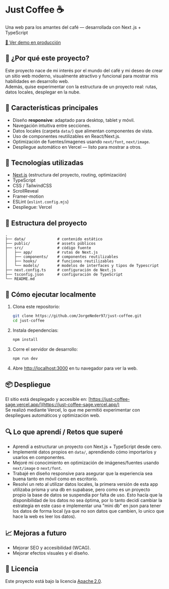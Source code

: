 # Just Coffee ☕  
Una web para los amantes del café — desarrollada con Next .js + TypeScript

[🔗 Ver demo en producción](https://just-coffee-sage.vercel.app/)

## 🎯 ¿Por qué este proyecto?  
Este proyecto nace de mi interés por el mundo del café y mi deseo de crear un sitio web moderno, visualmente atractivo y funcional para mostrar mis habilidades en desarrollo web.  
Además, quise experimentar con la estructura de un proyecto real: rutas, datos locales, desplegar en la nube.

## 🚀 Características principales  
- Diseño **responsive**: adaptado para desktop, tablet y móvil.  
- Navegación intuitiva entre secciones.  
- Datos locales (carpeta `data/`) que alimentan componentes de vista.  
- Uso de componentes reutilizables en React/Next.js.  
- Optimización de fuentes/imagenes usando `next/font`, `next/image`.  
- Despliegue automático en Vercel — listo para mostrar a otros.

## 🧰 Tecnologías utilizadas  
- [Next.js](https://nextjs.org) (estructura del proyecto, routing, optimización)
- TypeScript  
- CSS / TailwindCSS
- ScrollReveal
- Framer-motion 
- ESLint (`eslint.config.mjs`)  
- Despliegue: Vercel  

## 📂 Estructura del proyecto  
```
.
├── data/              # contenido estático  
├── public/            # assets públicos  
├── src/               # código fuente  
│   ├── app/           # rutas de Next.js
│   ├── components/    # componentes reutilizables
│   ├── hooks/         # funciones reutilizables 
│   └── models/        # modelos de interfaces y tipos de Typescript  
├── next.config.ts     # configuración de Next.js  
├── tsconfig.json      # configuración de TypeScript  
└── README.md  
```

## 🚀 Cómo ejecutar localmente  
1. Clona este repositorio:  
   ```bash
   git clone https://github.com/JorgeNeder97/just-coffee.git
   cd just-coffee
   ```  
2. Instala dependencias:  
   ```bash
   npm install
   ```  
3. Corre el servidor de desarrollo:  
   ```bash
   npm run dev
   ```  
4. Abre [http://localhost:3000](http://localhost:3000) en tu navegador para ver la web.

## 📦 Despliegue  
El sitio está desplegado y accesible en: [https://just-coffee-sage.vercel.app/](https://just-coffee-sage.vercel.app/)  
Se realizó mediante Vercel, lo que me permitió experimentar con despliegues automáticos y optimización web.

## 🔍 Lo que aprendí / Retos que superé  
- Aprendí a estructurar un proyecto con Next.js + TypeScript desde cero.  
- Implementé datos propios en `data/`, aprendiendo cómo importarlos y usarlos en componentes.  
- Mejoré mi conocimiento en optimización de imágenes/fuentes usando `next/image` o `next/font`.  
- Trabajé en diseño responsive para asegurar que la experiencia sea buena tanto en móvil como en escritorio.  
- Resolví un reto al utilizar datos locales, la primera versión de esta app utilizaba prisma y una db en supabase, pero como es un proyecto propio la base de datos se suspendía por falta de uso. Esto hacía que la disponibilidad de los datos no sea óptima, por lo tanto decidí cambiar la estrategia en este caso e implementar una "mini db" en json para tener los datos de forma local (ya que no son datos que cambien, lo unico que hace la web es leer los datos).

## 📈 Mejoras a futuro  
- Mejorar SEO y accesibilidad (WCAG).  
- Mejorar efectos visuales y el diseño.

## 📄 Licencia  
Este proyecto está bajo la licencia [Apache 2.0](LICENSE).
